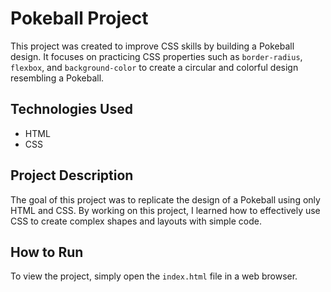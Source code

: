 # Pokeball Project

This project was created to improve CSS skills by building a Pokeball design. It focuses on practicing CSS properties such as `border-radius`, `flexbox`, and `background-color` to create a circular and colorful design resembling a Pokeball.

## Technologies Used
- HTML
- CSS

## Project Description
The goal of this project was to replicate the design of a Pokeball using only HTML and CSS. By working on this project, I learned how to effectively use CSS to create complex shapes and layouts with simple code.

## How to Run
To view the project, simply open the `index.html` file in a web browser.
